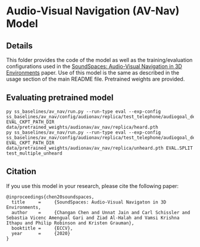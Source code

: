 # Audio-Visual Navigation (AV-Nav) Model

## Details
This folder provides the code of the model as well as the training/evaluation configurations used in the 
[SoundSpaces: Audio-Visual Navigation in 3D Environments](https://arxiv.org/pdf/1912.11474.pdf) paper.
Use of this model is the same as described in the usage section of the main README file.
Pretrained weights are provided.

## Evaluating pretrained model
```
py ss_baselines/av_nav/run.py --run-type eval --exp-config ss_baselines/av_nav/config/audionav/replica/test_telephone/audiogoal_depth.yaml EVAL_CKPT_PATH_DIR data/pretrained_weights/audionav/av_nav/replica/heard.pth 
py ss_baselines/av_nav/run.py --run-type eval --exp-config ss_baselines/av_nav/config/audionav/replica/test_telephone/audiogoal_depth.yaml EVAL_CKPT_PATH_DIR data/pretrained_weights/audionav/av_nav/replica/unheard.pth EVAL.SPLIT test_multiple_unheard 
```


## Citation
If you use this model in your research, please cite the following paper:
```
@inproceedings{chen20soundspaces,
  title     =     {SoundSpaces: Audio-Visual Navigaton in 3D Environments,
  author    =     {Changan Chen and Unnat Jain and Carl Schissler and Sebastia Vicenc Amengual Gari and Ziad Al-Halah and Vamsi Krishna Ithapu and Philip Robinson and Kristen Grauman},
  booktitle =     {ECCV},
  year      =     {2020}
}
```